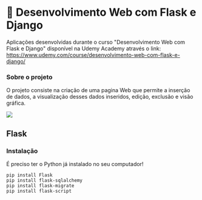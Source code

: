 # 🚀 Desenvolvimento Web com Flask e Django 

Aplicações desenvolvidas durante o curso "Desenvolvimento Web com Flask e Django" disponível na Udemy Academy através o link: https://www.udemy.com/course/desenvolvimento-web-com-flask-e-django/

### Sobre o projeto

O projeto consiste na criação de uma pagina Web que permite a inserção de dados, a visualização desses dados inseridos, edição, exclusão e visão gráfica. 

<img align="center" src="https://github.com/aliciamarianne1507/backup/blob/main/55.PNG">

## Flask 

### Instalação 

É preciso ter o Python já instalado no seu computador! 

```
pip install Flask
pip install flask-sqlalchemy
pip install flask-migrate
pip install flask-script

```






